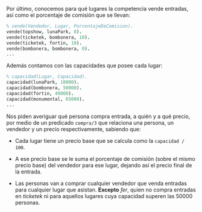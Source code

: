 Por último, conocemos para qué lugares la competencia vende entradas, así como el porcentaje de comisión que se llevan:

```Prolog
% vende(Vendedor, Lugar, PorcentajeDeComision).
vende(topshow, lunaPark, 8).
vende(ticketek, bombonera, 10).
vende(ticketek, fortin, 10).
vende(bombonera, bombonera, 0).
...
```

Además contamos con las capacidades que posee cada lugar:

```Prolog
% capacidad(Lugar, Capacidad).
capacidad(lunaPark, 10000).
capacidad(bombonera, 50000).
capacidad(fortin, 49000).
capacidad(monumental, 65000).
...
```

Nos piden averiguar qué persona compra entrada, a quién y a qué precio, por medio de un predicado `compra/3` que relaciona una persona, un vendedor y un precio respectivamente, sabiendo que:

- Cada lugar tiene un precio base que se calcula como la `capacidad / 100`.

- A ese precio base se le suma el porcentaje de comisión (sobre el mismo precio base) del vendedor para ese lugar, dejando así el precio final de la entrada.

- Las personas van a comprar cualquier vendedor que venda entradas para cualquier lugar que asistan. **Excepto** _fer_, quien no compra entradas en _ticketek_ ni para aquellos lugares cuya capacidad superen las 50000 personas.
